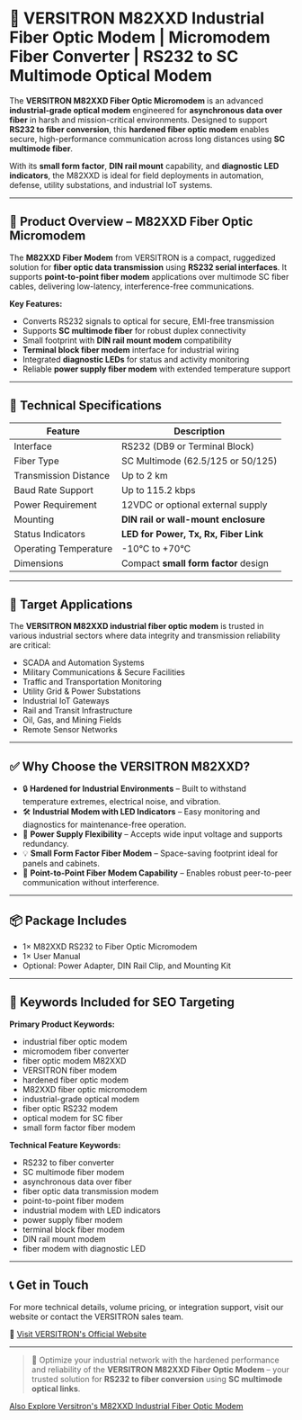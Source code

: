 # 🔧 VERSITRON M82XXD Industrial Fiber Optic Modem | Micromodem Fiber Converter | RS232 to SC Multimode Optical Modem

The **VERSITRON M82XXD Fiber Optic Micromodem** is an advanced **industrial-grade optical modem** engineered for **asynchronous data over fiber** in harsh and mission-critical environments. Designed to support **RS232 to fiber conversion**, this **hardened fiber optic modem** enables secure, high-performance communication across long distances using **SC multimode fiber**.

With its **small form factor**, **DIN rail mount** capability, and **diagnostic LED indicators**, the M82XXD is ideal for field deployments in automation, defense, utility substations, and industrial IoT systems.

---

## 🚀 Product Overview – M82XXD Fiber Optic Micromodem

The **M82XXD Fiber Modem** from VERSITRON is a compact, ruggedized solution for **fiber optic data transmission** using **RS232 serial interfaces**. It supports **point-to-point fiber modem** applications over multimode SC fiber cables, delivering low-latency, interference-free communications.

**Key Features:**

- Converts RS232 signals to optical for secure, EMI-free transmission
- Supports **SC multimode fiber** for robust duplex connectivity
- Small footprint with **DIN rail mount modem** compatibility
- **Terminal block fiber modem** interface for industrial wiring
- Integrated **diagnostic LEDs** for status and activity monitoring
- Reliable **power supply fiber modem** with extended temperature support

---

## 🧰 Technical Specifications

| Feature                          | Description |
|----------------------------------|-------------|
| Interface                        | RS232 (DB9 or Terminal Block) |
| Fiber Type                       | SC Multimode (62.5/125 or 50/125) |
| Transmission Distance            | Up to 2 km |
| Baud Rate Support                | Up to 115.2 kbps |
| Power Requirement                | 12VDC or optional external supply |
| Mounting                         | **DIN rail or wall-mount enclosure** |
| Status Indicators                | **LED for Power, Tx, Rx, Fiber Link** |
| Operating Temperature            | -10°C to +70°C |
| Dimensions                       | Compact **small form factor** design |

---

## 🎯 Target Applications

The **VERSITRON M82XXD industrial fiber optic modem** is trusted in various industrial sectors where data integrity and transmission reliability are critical:

- SCADA and Automation Systems  
- Military Communications & Secure Facilities  
- Traffic and Transportation Monitoring  
- Utility Grid & Power Substations  
- Industrial IoT Gateways  
- Rail and Transit Infrastructure  
- Oil, Gas, and Mining Fields  
- Remote Sensor Networks  

---

## ✅ Why Choose the VERSITRON M82XXD?

- 🔒 **Hardened for Industrial Environments** – Built to withstand temperature extremes, electrical noise, and vibration.
- 🛠️ **Industrial Modem with LED Indicators** – Easy monitoring and diagnostics for maintenance-free operation.
- 🔌 **Power Supply Flexibility** – Accepts wide input voltage and supports redundancy.
- 💡 **Small Form Factor Fiber Modem** – Space-saving footprint ideal for panels and cabinets.
- 🔗 **Point-to-Point Fiber Modem Capability** – Enables robust peer-to-peer communication without interference.

---

## 📦 Package Includes

- 1× M82XXD RS232 to Fiber Optic Micromodem  
- 1× User Manual  
- Optional: Power Adapter, DIN Rail Clip, and Mounting Kit

---

## 🧠 Keywords Included for SEO Targeting

**Primary Product Keywords:**  
- industrial fiber optic modem  
- micromodem fiber converter  
- fiber optic modem M82XXD  
- VERSITRON fiber modem  
- hardened fiber optic modem  
- M82XXD fiber optic micromodem  
- industrial-grade optical modem  
- fiber optic RS232 modem  
- optical modem for SC fiber  
- small form factor fiber modem

**Technical Feature Keywords:**  
- RS232 to fiber converter  
- SC multimode fiber modem  
- asynchronous data over fiber  
- fiber optic data transmission modem  
- point-to-point fiber modem  
- industrial modem with LED indicators  
- power supply fiber modem  
- terminal block fiber modem  
- DIN rail mount modem  
- fiber modem with diagnostic LED

---

## 📞 Get in Touch

For more technical details, volume pricing, or integration support, visit our website or contact the VERSITRON sales team.

🔗 [Visit VERSITRON's Official Website](https://www.versitron.com)

---

> 🚀 Optimize your industrial network with the hardened performance and reliability of the **VERSITRON M82XXD Fiber Optic Modem** – your trusted solution for **RS232 to fiber conversion** using **SC multimode optical links**.


[Also Explore Versitron's M82XXD Industrial Fiber Optic Modem](https://www.versitron.com/collections/industrial-micromodems)
